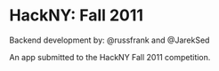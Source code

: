 HackNY: Fall 2011
=================

Backend development by: @russfrank and @JarekSed

An app submitted to the HackNY Fall 2011 competition.
